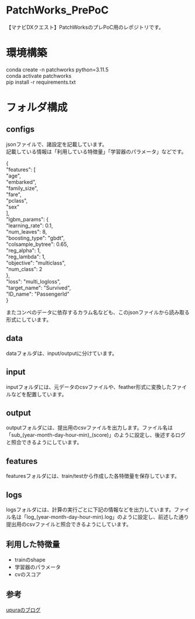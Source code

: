 # PatchWorks_PrePoC
【マナビDXクエスト】PatchWorksのプレPoC用のレポジトリです。

# 環境構築
conda create -n patchworks python=3.11.5  
conda activate patchworks  
pip install -r requirements.txt  

# フォルダ構成
## configs
jsonファイルで、諸設定を記載しています。  
記載している情報は「利用している特徴量」「学習器のパラメータ」などです。  

{  
  "features": [  
      "age",  
      "embarked",  
      "family_size",  
      "fare",  
      "pclass",  
      "sex"  
  ],  
  "lgbm_params": {  
    "learning_rate": 0.1,  
    "num_leaves": 8,  
    "boosting_type": "gbdt",  
    "colsample_bytree": 0.65,  
    "reg_alpha": 1,  
    "reg_lambda": 1,  
    "objective": "multiclass",  
    "num_class": 2  
  },  
  "loss": "multi_logloss",  
  "target_name": "Survived",  
  "ID_name": "PassengerId"  
}  

またコンペのデータに依存するカラム名なども、このjsonファイルから読み取る形式にしています。

## data
dataフォルダは、input/outputに分けています。

## input
inputフォルダには、元データのcsvファイルや、feather形式に変換したファイルなどを配置しています。

## output
outputフォルダには、提出用のcsvファイルを出力します。ファイル名は「sub_(year-month-day-hour-min)_(score)」のように設定し、後述するログと照合できるようにしています。

## features
featuresフォルダには、train/testから作成した各特徴量を保存しています。

## logs
logsフォルダには、計算の実行ごとに下記の情報などを出力しています。ファイル名は「log_(year-month-day-hour-min).log」のように設定し、前述した通り提出用のcsvファイルと照合できるようにしています。

## 利用した特徴量
- trainのshape
- 学習器のパラメータ
- cvのスコア

## 参考
[upuraのブログ](https://upura.hatenablog.com/entry/2018/12/28/225234)



